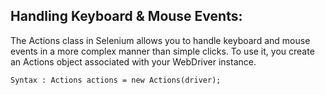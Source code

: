 ﻿## Handling Keyboard & Mouse Events: ##

The Actions class in Selenium allows you to handle keyboard and mouse events in a more complex manner than simple clicks. To use it, you create an Actions object associated with your WebDriver instance.
~~~
Syntax : Actions actions = new Actions(driver);
~~~
